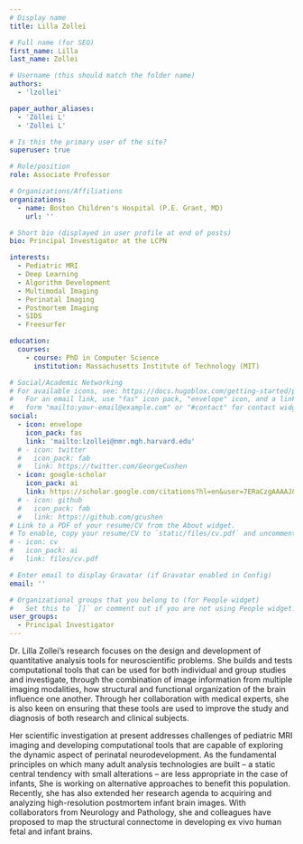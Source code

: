 ```yaml
---
# Display name
title: Lilla Zollei

# Full name (for SEO)
first_name: Lilla
last_name: Zollei

# Username (this should match the folder name)
authors:
  - 'lzollei'

paper_author_aliases:
  - 'Zöllei L'
  - 'Zollei L' 

# Is this the primary user of the site?
superuser: true

# Role/position
role: Associate Professor

# Organizations/Affiliations
organizations:
  - name: Boston Children's Hospital (P.E. Grant, MD)
    url: ''

# Short bio (displayed in user profile at end of posts)
bio: Principal Investigator at the LCPN

interests:
  - Pediatric MRI 
  - Deep Learning
  - Algorithm Development
  - Multimodal Imaging
  - Perinatal Imaging
  - Postmortem Imaging
  - SIDS
  - Freesurfer

education:
  courses:
    - course: PhD in Computer Science
      institution: Massachusetts Institute of Technology (MIT)

# Social/Academic Networking
# For available icons, see: https://docs.hugoblox.com/getting-started/page-builder/#icons
#   For an email link, use "fas" icon pack, "envelope" icon, and a link in the
#   form "mailto:your-email@example.com" or "#contact" for contact widget.
social:
  - icon: envelope
    icon_pack: fas
    link: 'mailto:lzollei@nmr.mgh.harvard.edu'
  # - icon: twitter
  #   icon_pack: fab
  #   link: https://twitter.com/GeorgeCushen
  - icon: google-scholar
    icon_pack: ai
    link: https://scholar.google.com/citations?hl=en&user=7ERaCzgAAAAJ&view_op=list_works&sortby=pubdate
  # - icon: github
  #   icon_pack: fab
  #   link: https://github.com/gcushen
# Link to a PDF of your resume/CV from the About widget.
# To enable, copy your resume/CV to `static/files/cv.pdf` and uncomment the lines below.
# - icon: cv
#   icon_pack: ai
#   link: files/cv.pdf

# Enter email to display Gravatar (if Gravatar enabled in Config)
email: ''

# Organizational groups that you belong to (for People widget)
#   Set this to `[]` or comment out if you are not using People widget.
user_groups:
  - Principal Investigator
---
```


Dr. Lilla Zollei’s research focuses on the design and development of quantitative analysis tools for neuroscientific problems. She builds and tests computational tools that can be used for both individual and group studies and investigate, through the combination of image information from multiple imaging modalities, how structural and functional organization of the brain influence one another. Through her collaboration with medical experts, she is also keen on ensuring that these tools are used to improve the study and diagnosis of both research and clinical subjects.

Her scientific investigation at present addresses challenges of pediatric MRI imaging and developing computational tools that are capable of exploring the dynamic aspect of perinatal neurodevelopment. As the fundamental principles on which many adult analysis technologies are built – a static central tendency with small alterations – are less appropriate in the case of infants, She is working on alternative approaches to benefit this population. Recently, she has also extended her research agenda to acquiring and analyzing high-resolution postmortem infant brain images. With collaborators from Neurology and Pathology, she and colleagues have proposed to map the structural connectome in developing ex vivo human fetal and infant brains.
